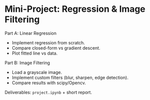 # Mini-Project: Regression & Image Filtering

Part A: Linear Regression
- Implement regression from scratch.
- Compare closed-form vs gradient descent.
- Plot fitted line vs data.

Part B: Image Filtering
- Load a grayscale image.
- Implement custom filters (blur, sharpen, edge detection).
- Compare results with scipy/Opencv.

Deliverables: `project.ipynb` + short report.
